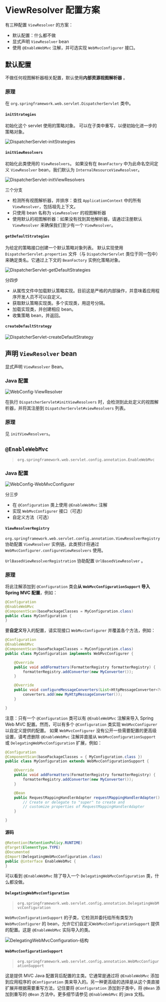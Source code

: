 # ViewResolver 配置方案

有三种配置 `ViewResolver` 的方案：

* 默认配置：什么都不做
* 显式声明 `ViewResolver` bean
* 使用 `@EnableWebMvc` 注解，并可选实现 `WebMvcConfigurer` 接口。

## 默认配置

不做任何视图解析器相关配置，默认使用**内部资源视图解析器** 。

### 原理

在 `org.springframework.web.servlet.DispatcherServlet` 类中。

#### `initStrategies`

初始化这个 servlet 使用的策略对象。
可以在子类中重写，以便初始化进一步的策略对象。

![DispatcherServlet-initStrategies](images\DispatcherServlet-initStrategies.png)



#### `initViewResolvers`

初始化此类使用的 `ViewResolvers`。
如果没有在 `BeanFactory` 中为此命名空间定义 `ViewResolver` bean，我们默认为 `InternalResourceViewResolver`。

![DispatcherServlet-initViewResolvers](images\DispatcherServlet-initViewResolvers.png)

三个分支

* 检测所有视图解析器，并排序：查找 `ApplicationContext` 中的所有 `ViewResolver`，包括祖先上下文。
* 只使用 bean 名称为 `viewResolver` 的视图解析器
* 使用默认的视图解析器：如果没有找到其他解析器，请通过注册默认 `ViewResolver` 来确保我们至少有一个 `ViewResolver`。

#### `getDefaultStrategies`

为给定的策略接口创建一个默认策略对象列表。
默认实现使用 `DispatcherServlet.properties` 文件（与 `DispatcherServlet` 类位于同一包中）来确定类名。它通过上下文的 `BeanFactory` 实例化策略对象。

![DispatcherServlet-getDefaultStrategies](images\DispatcherServlet-getDefaultStrategies.png)

分四步

* 从属性文件中加载默认策略实现。目前这是严格的内部操作，并意味着应用程序开发人员不可以自定义。
* 获取默认策略实现类。多个实现类，用逗号分隔。
* 加载实现类，并创建相应 bean。
* 收集策略 bean，并返回。

#### `createDefaultStrategy`

![DispatcherServlet-createDefaultStrategy](images\DispatcherServlet-createDefaultStrategy.png)

## 声明 `ViewResolver` bean

显式声明 `ViewResolver` Bean。

### Java 配置

![WebConfig-ViewResolver](images\WebConfig-ViewResolver.png)

在执行 `DispatcherServlet#initViewResolvers` 时，会检测到此处定义的视图解析器，并将其注册到 `DispatcherServlet#viewResolvers` 列表。

### 原理

见 `initViewResolvers`。

## `@EnableWebMvc`

> `org.springframework.web.servlet.config.annotation.EnableWebMvc`

### Java 配置

![WebConfig-WebMvcConfigurer](images\WebConfig-WebMvcConfigurer.png)

分三步

* 在 `@Configuration` 类上使用 `@EnableWebMvc` 注解
* 实现 `WebMvcConfigurer` 接口（可选）
* 自定义方法（可选）

#### `ViewResolverRegistry` 

`org.springframework.web.servlet.config.annotation.ViewResolverRegistry` 协助配置 `ViewResolver` 实例链。此类预计将通过 `WebMvcConfigurer.configureViewResolvers` 使用。

`UrlBasedViewResolverRegistration` 协助配置 `UrlBasedViewResolver` 。

### 原理

将此注解添加到 `@Configuration` 类会**从 `WebMvcConfigurationSupport` 导入 Spring MVC 配置**，例如：

``` java
@Configuration
@EnableWebMvc
@ComponentScan(basePackageClasses = MyConfiguration.class)
public class MyConfiguration {
}
```

要**自定义**导入的配置，请实现接口 `WebMvcConfigurer` 并覆盖各个方法，例如：

``` java
@Configuration
@EnableWebMvc
@ComponentScan(basePackageClasses = MyConfiguration.class)
public class MyConfiguration implements WebMvcConfigurer {

    @Override
    public void addFormatters(FormatterRegistry formatterRegistry) {
        formatterRegistry.addConverter(new MyConverter());
    }

    @Override
    public void configureMessageConverters(List<HttpMessageConverter<?>> converters) {
        converters.add(new MyHttpMessageConverter());
    }

}
```

注意：只有一个 `@Configuration` 类可以有 `@EnableWebMvc` 注解来导入 Spring Web MVC 配置。然而，可以有多个 `@Configuration` 类实现 `WebMvcConfigurer` 以自定义提供的配置。
如果 `WebMvcConfigurer` 没有公开一些需要配置的更高级设置，请考虑删除 `@EnableWebMvc` 注解并直接从 `WebMvcConfigurationSupport` 或 `DelegatingWebMvcConfiguration` 扩展，例如：

``` java
@Configuration
@ComponentScan(basePackageClasses = { MyConfiguration.class })
public class MyConfiguration extends WebMvcConfigurationSupport {

    @Override
    public void addFormatters(FormatterRegistry formatterRegistry) {
        formatterRegistry.addConverter(new MyConverter());
    }

    @Bean
    public RequestMappingHandlerAdapter requestMappingHandlerAdapter() {
        // Create or delegate to "super" to create and
        // customize properties of RequestMappingHandlerAdapter
    }

}
```

#### 源码

``` java
@Retention(RetentionPolicy.RUNTIME)
@Target(ElementType.TYPE)
@Documented
@Import(DelegatingWebMvcConfiguration.class)
public @interface EnableWebMvc {
}
```

可以看到 `@EnableWebMvc` 除了导入一个 `DelegatingWebMvcConfiguration` 类，什么都没做。

#### `DelegatingWebMvcConfiguration`

> `org.springframework.web.servlet.config.annotation.DelegatingWebMvcConfiguration`

`WebMvcConfigurationSupport` 的子类，它检测并委托给所有类型为 `WebMvcConfigurer` 的 bean，允许它们自定义`WebMvcConfigurationSupport` 提供的配置。这是 `@EnableWebMvc` 实际导入的类。

![DelegatingWebMvcConfiguration-结构](images\DelegatingWebMvcConfiguration-结构.png)

#### `WebMvcConfigurationSupport`

> `org.springframework.web.servlet.config.annotation.WebMvcConfigurationSupport`

这是提供 MVC Java 配置背后配置的主类。它通常是通过将 `@EnableWebMvc` 添加到应用程序的 `@Configuration` 类来导入的。另一种更高级的选择是从这个类直接扩展并根据需要重写方法，记住要将 `@Configuration` 添加到子类中，将 `@Bean` 添加到重写的 `@Bean` 方法中。更多细节请参见 `@EnableWebMvc` 的 java 文档。
